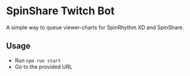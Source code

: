 # SpinShare Twitch Bot

A simple way to queue viewer-charts for SpinRhythm XD and SpinShare.

## Usage
- Run `npm run start`
- Go to the provided URL